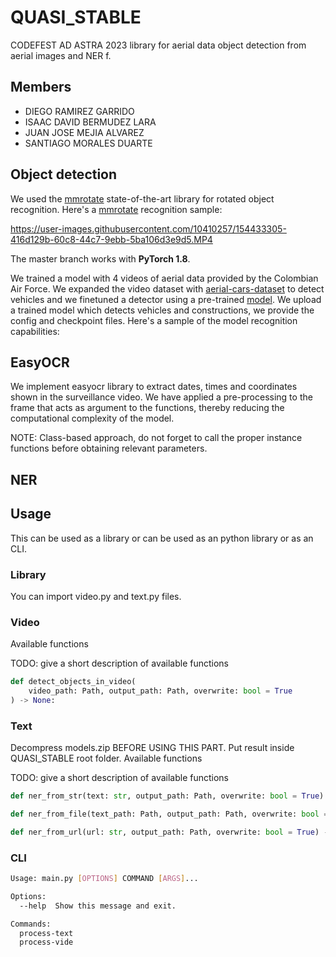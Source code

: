 # QUASI_STABLE

CODEFEST AD ASTRA 2023 library for aerial data object detection from aerial images and NER f. 

## Members

- DIEGO RAMIREZ GARRIDO
- ISAAC DAVID BERMUDEZ LARA
- JUAN JOSE MEJIA ALVAREZ
- SANTIAGO MORALES DUARTE

## Object detection

We used the [mmrotate](https://github.com/open-mmlab/mmrotate/) state-of-the-art library for rotated object recognition. Here's a [mmrotate](https://github.com/open-mmlab/mmrotate/) recognition sample:

https://user-images.githubusercontent.com/10410257/154433305-416d129b-60c8-44c7-9ebb-5ba106d3e9d5.MP4

The master branch works with **PyTorch 1.8**.

We trained a model with 4 videos of aerial data provided by the Colombian Air Force. We expanded the video dataset with [aerial-cars-dataset](https://github.com/jekhor/aerial-cars-dataset) to detect vehicles and we finetuned a detector using a pre-trained [model](https://github.com/open-mmlab/mmrotate/blob/main/configs/oriented_rcnn/oriented_rcnn_r50_fpn_1x_dota_le90.py). We upload a trained model which detects vehicles and constructions, we provide the config and checkpoint files. Here's a sample of the model recognition capabilities: 

## EasyOCR

We implement easyocr library to extract dates, times and coordinates shown in the surveillance video. We have applied a pre-processing to the frame that acts as argument to the functions, thereby reducing the computational complexity of the model. 

NOTE: Class-based approach, do not forget to call the proper instance functions before obtaining relevant parameters. 

## NER

## Usage

This can be used as a library or can be used as an python library or as an CLI.

### Library

You can import video.py and text.py files.

### Video

Available functions

TODO: give a short description of available functions

```python
def detect_objects_in_video(
    video_path: Path, output_path: Path, overwrite: bool = True
) -> None:
```

### Text
Decompress models.zip BEFORE USING THIS PART. Put result inside QUASI_STABLE root folder.
Available functions

TODO: give a short description of available functions

```python
def ner_from_str(text: str, output_path: Path, overwrite: bool = True) -> None:
```

```python
def ner_from_file(text_path: Path, output_path: Path, overwrite: bool = True) -> None:
```

```python
def ner_from_url(url: str, output_path: Path, overwrite: bool = True) -> None:
```

### CLI

```bash
Usage: main.py [OPTIONS] COMMAND [ARGS]...

Options:
  --help  Show this message and exit.

Commands:
  process-text
  process-vide
```
